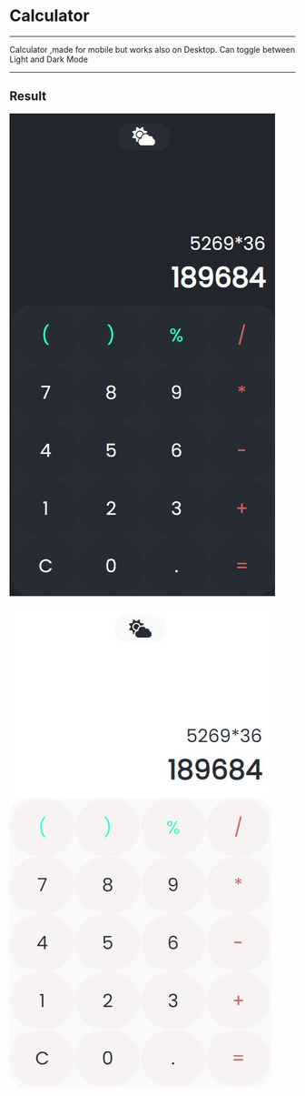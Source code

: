 # Calculator

---

Calculator ,made for mobile but works also on Desktop.  Can toggle between Light and Dark Mode

---

## Result

![Screenshot](darkmode.jpg "darkmode")

![Screenshot](lightmode.jpg "lightmode")
